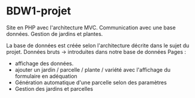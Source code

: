 # BDW1-projet

Site en PHP avec l'architecture MVC. Communication avec une base données. 
Gestion de jardins et plantes.

La base de données est créée selon l'architecture décrite dans le sujet du projet.
Données bruts -> introduites dans notre base de données
Pages :
- affichage des données.
- ajouter un jardin / parcelle / plante / variété avec l'affichage du formulaire en adéquation
- Génération automatique d'une parcelle selon des paramètres
- Gestion des jardins et parcelles
